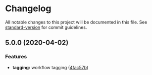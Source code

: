 # Changelog

All notable changes to this project will be documented in this file. See [standard-version](https://github.com/conventional-changelog/standard-version) for commit guidelines.

## 5.0.0 (2020-04-02)


### Features

* **tagging:** workflow tagging ([4fac57b](https://github.com/americanexpress/one-app/commit/4fac57bbc3bef5198798437c5f27ac571f29a76f))
